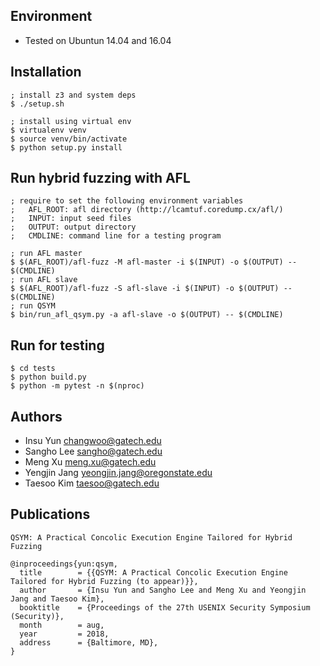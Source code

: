 ## Environment
- Tested on Ubuntun 14.04 and 16.04

## Installation

~~~~{.sh}
; install z3 and system deps
$ ./setup.sh

; install using virtual env
$ virtualenv venv
$ source venv/bin/activate
$ python setup.py install
~~~~

## Run hybrid fuzzing with AFL

~~~~{.sh}
; require to set the following environment variables
;   AFL_ROOT: afl directory (http://lcamtuf.coredump.cx/afl/)
;   INPUT: input seed files
;   OUTPUT: output directory
;   CMDLINE: command line for a testing program

; run AFL master
$ $(AFL_ROOT)/afl-fuzz -M afl-master -i $(INPUT) -o $(OUTPUT) -- $(CMDLINE)
; run AFL slave
$ $(AFL_ROOT)/afl-fuzz -S afl-slave -i $(INPUT) -o $(OUTPUT) -- $(CMDLINE)
; run QSYM
$ bin/run_afl_qsym.py -a afl-slave -o $(OUTPUT) -- $(CMDLINE)
~~~~

## Run for testing

~~~~{.sh}
$ cd tests
$ python build.py
$ python -m pytest -n $(nproc)
~~~~

## Authors
- Insu Yun <changwoo@gatech.edu>
- Sangho Lee <sangho@gatech.edu>
- Meng Xu <meng.xu@gatech.edu>
- Yengjin Jang <yeongjin.jang@oregonstate.edu>
- Taesoo Kim <taesoo@gatech.edu>

## Publications
```
QSYM: A Practical Concolic Execution Engine Tailored for Hybrid Fuzzing

@inproceedings{yun:qsym,
  title        = {{QSYM: A Practical Concolic Execution Engine Tailored for Hybrid Fuzzing (to appear)}},
  author       = {Insu Yun and Sangho Lee and Meng Xu and Yeongjin Jang and Taesoo Kim},
  booktitle    = {Proceedings of the 27th USENIX Security Symposium (Security)},
  month        = aug,
  year         = 2018,
  address      = {Baltimore, MD},
}
```
